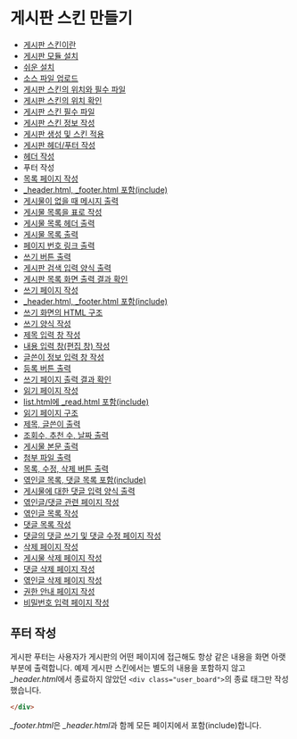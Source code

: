 # 게시판 스킨 만들기

- [게시판 스킨이란](../../01_about_board_skin)
- [게시판 모듈 설치](../../02_install_board_module)
 - [쉬운 설치](../../02_install_board_module/autoinstall)
 - [소스 파일 업로드](../../02_install_board_module/upload_sources)
- [게시판 스킨의 위치와 필수 파일](../../03_board_skin_structure)
 - [게시판 스킨의 위치 확인](../../03_board_skin_structure/confirm_directory)
 - [게시판 스킨 필수 파일](../../03_board_skin_structure/required_files)
- [게시판 스킨 정보 작성](../../04_write_board_skin_info)
- [게시판 생성 및 스킨 적용](../../05_make_board_n_apply_skin)
- [게시판 헤더/푸터 작성](../)
 - [헤더 작성](../write_header)
 - 푸터 작성
- [목록 페이지 작성](../../07_write_list_page)
 - [_header.html, _footer.html 포함(include)](../../07_write_list_page/include_header_n_footer)
 - [게시물이 없을 때 메시지 출력](../../07_write_list_page/show_message_when_no_document)
 - [게시물 목록을 표로 작성](../../07_write_list_page/listing_documents)
 - [게시물 목록 헤더 출력](../../07_write_list_page/print_list_header)
 - [게시물 목록 출력](../../07_write_list_page/print_list)
 - [페이지 번호 링크 출력](../../07_write_list_page/print_page_no)
 - [쓰기 버튼 출력](../../07_write_list_page/print_write_btn)
 - [게시판 검색 입력 양식 출력](../../07_write_list_page/print_search_form)
 - [게시판 목록 화면 출력 결과 확인](../../07_write_list_page/confirm_print_list)
- [쓰기 페이지 작성](../../08_write_writing_page)
 - [_header.html, _footer.html 포함(include)](../../08_write_writing_page/include_header_n_footer)
 - [쓰기 화면의 HTML 구조](../../08_write_writing_page/html_structure_write_form)
 - [쓰기 양식 작성](../../08_write_writing_page/write_writing_form)
 - [제목 입력 창 작성](../../08_write_writing_page/write_title_form)
 - [내용 입력 창(편집 창) 작성](../../08_write_writing_page/write_input_form)
 - [글쓴이 정보 입력 창 작성](../../08_write_writing_page/write_author_form)
 - [등록 버튼 출력](../../08_write_writing_page/print_write_btn)
 - [쓰기 페이지 출력 결과 확인](../../08_write_writing_page/confirm_write_form)
- [읽기 페이지 작성](../../09_write_reading_page)
 - [list.html에 _read.html 포함(include)](../../09_write_reading_page/include_header_n_footer)
 - [읽기 페이지 구조](../../09_write_reading_page/structure_read_form)
 - [제목, 글쓴이 출력](../../09_write_reading_page/print_title_n_author)
 - [조회수, 추천 수, 날짜 출력](../../09_write_reading_page/print_num_list)
 - [게시물 본문 출력](../../09_write_reading_page/print_content)
 - [첨부 파일 출력](../../09_write_reading_page/print_attach_files)
 - [목록, 수정, 삭제 버튼 출력](../../09_write_reading_page/print_btns)
 - [엮인글 목록, 댓글 목록 포함(include)](../../09_write_reading_page/include_trackback_n_comment_list)
 - [게시물에 대한 댓글 입력 양식 출력](../../09_write_reading_page/print_input_comment_form)
- [엮인글/댓글 관련 페이지 작성](../../10_write_trackback_n_comment_page)
 - [엮인글 목록 작성](../../10_write_trackback_n_comment_page/write_trackback_form)
 - [댓글 목록 작성](../../10_write_trackback_n_comment_page/write_comment_form)
 - [댓글의 댓글 쓰기 및 댓글 수정 페이지 작성](../../10_write_trackback_n_comment_page/write_recomment_n_edit_form)
- [삭제 페이지 작성](../../11_write_deleting_page)
 - [게시물 삭제 페이지 작성](../../11_write_deleting_page/write_delete_document_form)
 - [댓글 삭제 페이지 작성](../../11_write_deleting_page/write_delete_comment_form)
 - [엮인글 삭제 페이지 작성](../../11_write_deleting_page/write_delete_trackback_form)
- [권한 안내 페이지 작성](../../12_write_grant_page)
- [비밀번호 입력 페이지 작성](../../13_write_password_page)

## 푸터 작성

게시판 푸터는 사용자가 게시판의 어떤 페이지에 접근해도 항상 같은 내용을 화면 아랫부분에 출력합니다. 예제 게시판 스킨에서는 별도의 내용을 포함하지 않고 *_header.html*에서 종료하지 않았던 `<div class="user_board">`의 종료 태그만 작성했습니다.

```html
</div>
```

*_footer.html*은 *_header.html*과 함께 모든 페이지에서 포함(include)합니다.
